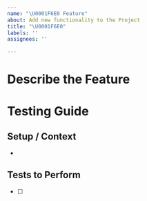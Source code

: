 ```yaml
---
name: "\U0001F6E0 Feature"
about: Add new functionality to the Project
title: "\U0001F6E0"
labels: ''
assignees: ''

---
```


# Describe the Feature <!-- A clear and concise description of what the feature is -->


# Testing Guide
## Setup / Context <!-- Any steps necessary to begin testing -->
 - 

## Tests to Perform <!-- Written in language that a QA may digest -->
 - [ ]
